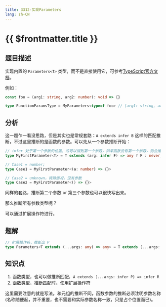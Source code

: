```yaml
---
title: 3312-实现Parameters
lang: zh-CN
---
```


# {{ $frontmatter.title }}

## 题目描述

实现内置的 `Parameters<T>` 类型，而不是直接使用它，可参考[TypeScript官方文档](https://www.typescriptlang.org/docs/handbook/utility-types.html#parameterstype)。

例如：

```ts
const foo = (arg1: string, arg2: number): void => {}

type FunctionParamsType = MyParameters<typeof foo> // [arg1: string, arg2: number]
```

## 分析

这一题乍一看没思路，但是其实也是常规套路：`A extends infer B` 这样的匹配推断，不过这里推断的是函数的参数。可以先从一个参数推断开始：

```ts
// infer 处于第一个参数的位置，故可以得到第一个参数，如果函数没有第一个参数，则会推断出来 unknown，并不会走 false 逻辑
type MyFirstParameter<T> = T extends (arg: infer F) => any ? F : never; 

// Case1 = number;
type Case1 = MyFirstParameter<(a: number) => {}>

// Case2 = unknown，特殊情况，没有参数
type Case2 = MyFirstParameter<() => {}>
```

同样的套路，推断第二个参数 or 第三个参数也可以很快写出来。

那么推断所有参数类型呢？

可以通过扩展操作符进行。

## 题解

```ts
// 扩展操作符，推断出 P
type Parameters<T extends (...args: any) => any> = T extends (...args: infer P) => any ? P : never;
```

## 知识点

1. 函数类型，也可以做推断匹配，`A extends (...args: infer P) => infer R`
2. 函数类型，推断匹配时，使用扩展操作符

这里需要注意的就是写法，和元组的推断不同，函数参数的推断必须注明参数名称(名称随便起，并不重要，也不需要和实际参数名称一致，只是占个位置而已)。
